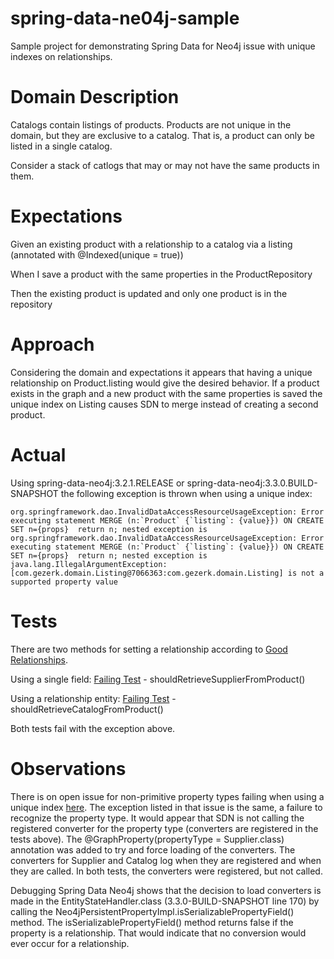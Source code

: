 # spring-data-ne04j-sample
Sample project for demonstrating Spring Data for Neo4j issue with unique indexes on relationships.

# Domain Description
Catalogs contain listings of products.  Products are not unique in the domain, but they are exclusive to a catalog.
That is, a product can only be listed in a single catalog.

Consider a stack of catlogs that may or may not have the same products in them.

# Expectations
Given an existing product with a relationship to a catalog via a listing (annotated with @Indexed(unique = true))

When I save a product with the same properties in the ProductRepository

Then the existing product is updated and only one product is in the repository

# Approach
Considering the domain and expectations it appears that having a unique relationship on Product.listing would give the desired behavior.
If a product exists in the graph and a new product with the same properties is saved the unique index on Listing causes SDN to merge instead of creating a second product.

# Actual
Using spring-data-neo4j:3.2.1.RELEASE or spring-data-neo4j:3.3.0.BUILD-SNAPSHOT the following exception is thrown when using a unique index:

```org.springframework.dao.InvalidDataAccessResourceUsageException: Error executing statement MERGE (n:`Product` {`listing`: {value}}) ON CREATE SET n={props}  return n; nested exception is org.springframework.dao.InvalidDataAccessResourceUsageException: Error executing statement MERGE (n:`Product` {`listing`: {value}}) ON CREATE SET n={props}  return n; nested exception is java.lang.IllegalArgumentException: [com.gezerk.domain.Listing@7066363:com.gezerk.domain.Listing] is not a supported property value```

# Tests

There are two methods for setting a relationship according to
[Good Relationships](http://docs.spring.io/spring-data/neo4j/docs/current/reference/html/#reference_programming_model_relationships_relatedto).

Using a single field:
[Failing Test](src/test/java/com/gezerk/UniqueIndexTests.java) - shouldRetrieveSupplierFromProduct()

Using a relationship entity:
[Failing Test](src/test/java/com/gezerk/UniqueIndexTests.java) - shouldRetrieveCatalogFromProduct()

Both tests fail with the exception above.

# Observations

There is on open issue for non-primitive property types failing when using a unique index [here](https://jira.spring.io/browse/DATAGRAPH-479).  The exception listed in that issue is the same, a failure to recognize the property type.
It would appear that SDN is not calling the registered converter for the property type (converters are registered in the tests above).
The @GraphProperty(propertyType = Supplier.class) annotation was added to try and force loading of the converters.  The converters for Supplier and Catalog log when they are registered and when they are called.
In both tests, the converters were registered, but not called.

Debugging Spring Data Neo4j shows that the decision to load converters is made in the EntityStateHandler.class
(3.3.0-BUILD-SNAPSHOT line 170) by calling the Neo4jPersistentPropertyImpl.isSerializablePropertyField() method.  The isSerializablePropertyField() method returns false if the property is a relationship.
That would indicate that no conversion would ever occur for a relationship.


